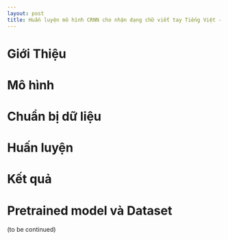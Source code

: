 ```yaml
---
layout: post
title: Huấn luyện mô hình CRNN cho nhận dạng chữ viết tay Tiếng Việt - How to train your dragon. 
---
```

# Giới Thiệu
# Mô hình
# Chuẩn bị dữ liệu
# Huấn luyện
# Kết quả
# Pretrained model và Dataset

(to be continued)

